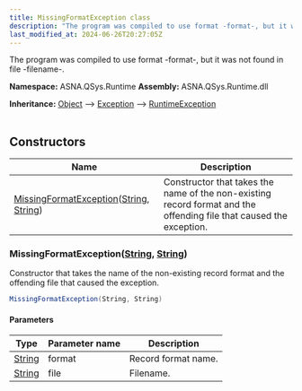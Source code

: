```yaml
---
title: MissingFormatException class
description: "The program was compiled to use format -format-, but it was not found in file -filename-. "
last_modified_at: 2024-06-26T20:27:05Z
---
```


The program was compiled to use format -format-, but it was not found in file -filename-.

**Namespace:** ASNA.QSys.Runtime
**Assembly:** ASNA.QSys.Runtime.dll

**Inheritance:** [Object](https://docs.microsoft.com/en-us/dotnet/api/system.object) --> [Exception](https://docs.microsoft.com/en-us/dotnet/api/system.exception) --> [RuntimeException](/reference/runtime/qsys-runtime/runtime-exception.html)
<br>
<br>

## Constructors

| Name | Description |
| --- | --- |
| [MissingFormatException](#missingformatexceptionstring-string)([String](https://docs.microsoft.com/en-us/dotnet/api/system.string), [String](https://docs.microsoft.com/en-us/dotnet/api/system.string)) | Constructor that takes the name of the non-existing record format and the offending file that caused the exception.

### MissingFormatException([String](https://docs.microsoft.com/en-us/dotnet/api/system.string), [String](https://docs.microsoft.com/en-us/dotnet/api/system.string))

Constructor that takes the name of the non-existing record format and the offending file that caused the exception.

```cs
MissingFormatException(String, String)
```

#### Parameters

| Type | Parameter name | Description
| --- | --- | ---
| [String](https://docs.microsoft.com/en-us/dotnet/api/system.string) | format | Record format name.
| [String](https://docs.microsoft.com/en-us/dotnet/api/system.string) | file | Filename.
